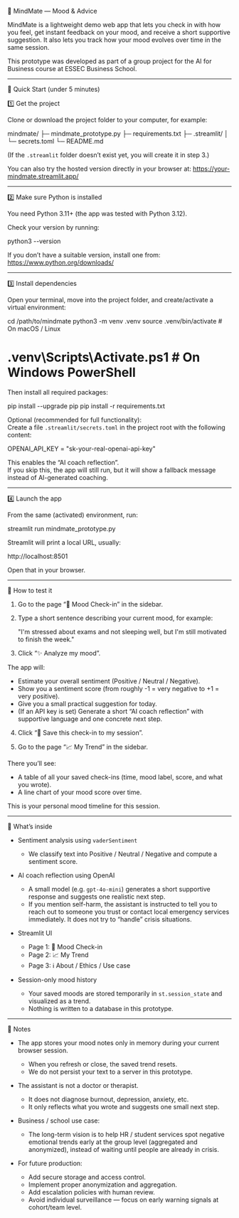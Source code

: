💫 MindMate — Mood & Advice

MindMate is a lightweight demo web app that lets you check in with how you feel, get instant feedback on your mood, and receive a short supportive suggestion. It also lets you track how your mood evolves over time in the same session.

This prototype was developed as part of a group project for the AI for Business course at ESSEC Business School.

---

🚀 Quick Start (under 5 minutes)

1️⃣ Get the project

Clone or download the project folder to your computer, for example:

mindmate/
 ├─ mindmate_prototype.py
 ├─ requirements.txt
 ├─ .streamlit/
 │    └─ secrets.toml
 └─ README.md

(If the `.streamlit` folder doesn’t exist yet, you will create it in step 3.)

You can also try the hosted version directly in your browser at:
https://your-mindmate.streamlit.app/

---

2️⃣ Make sure Python is installed

You need Python 3.11+ (the app was tested with Python 3.12).

Check your version by running:

python3 --version

If you don’t have a suitable version, install one from:
https://www.python.org/downloads/

---

3️⃣ Install dependencies

Open your terminal, move into the project folder, and create/activate a virtual environment:

cd /path/to/mindmate
python3 -m venv .venv
source .venv/bin/activate        # On macOS / Linux
# .venv\Scripts\Activate.ps1     # On Windows PowerShell

Then install all required packages:

pip install --upgrade pip
pip install -r requirements.txt

Optional (recommended for full functionality):  
Create a file `.streamlit/secrets.toml` in the project root with the following content:

OPENAI_API_KEY = "sk-your-real-openai-api-key"

This enables the “AI coach reflection”.  
If you skip this, the app will still run, but it will show a fallback message instead of AI-generated coaching.

---

4️⃣ Launch the app

From the same (activated) environment, run:

streamlit run mindmate_prototype.py

Streamlit will print a local URL, usually:

http://localhost:8501

Open that in your browser.

---

🧪 How to test it

1. Go to the page “📝 Mood Check-in” in the sidebar.
2. Type a short sentence describing your current mood, for example:

   "I'm stressed about exams and not sleeping well, but I'm still motivated to finish the week."

3. Click “✨ Analyze my mood”.

The app will:
- Estimate your overall sentiment (Positive / Neutral / Negative).
- Show you a sentiment score (from roughly -1 = very negative to +1 = very positive).
- Give you a small practical suggestion for today.
- (If an API key is set) Generate a short “AI coach reflection” with supportive language and one concrete next step.

4. Click “📌 Save this check-in to my session”.

5. Go to the page “📈 My Trend” in the sidebar.

There you’ll see:
- A table of all your saved check-ins (time, mood label, score, and what you wrote).
- A line chart of your mood score over time.

This is your personal mood timeline for this session.

---

🧠 What’s inside

- Sentiment analysis using `vaderSentiment`
  - We classify text into Positive / Neutral / Negative and compute a sentiment score.

- AI coach reflection using OpenAI
  - A small model (e.g. `gpt-4o-mini`) generates a short supportive response and suggests one realistic next step.
  - If you mention self-harm, the assistant is instructed to tell you to reach out to someone you trust or contact local emergency services immediately. It does not try to “handle” crisis situations.

- Streamlit UI
  - Page 1: 📝 Mood Check-in
  - Page 2: 📈 My Trend
  - Page 3: ℹ About / Ethics / Use case

- Session-only mood history
  - Your saved moods are stored temporarily in `st.session_state` and visualized as a trend.
  - Nothing is written to a database in this prototype.

---

📝 Notes

- The app stores your mood notes only in memory during your current browser session.
  - When you refresh or close, the saved trend resets.
  - We do not persist your text to a server in this prototype.

- The assistant is not a doctor or therapist.
  - It does not diagnose burnout, depression, anxiety, etc.
  - It only reflects what you wrote and suggests one small next step.

- Business / school use case:
  - The long-term vision is to help HR / student services spot negative emotional trends early at the group level (aggregated and anonymized), instead of waiting until people are already in crisis.

- For future production:
  - Add secure storage and access control.
  - Implement proper anonymization and aggregation.
  - Add escalation policies with human review.
  - Avoid individual surveillance — focus on early warning signals at cohort/team level.